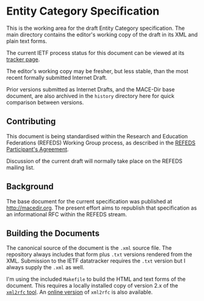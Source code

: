 # Entity Category Specification

This is the working area for the draft Entity Category specification.
The main directory contains the editor's working copy of the draft in its XML
and plain text forms.

The current IETF process status for this document can be viewed at
its [tracker page](https://datatracker.ietf.org/doc/draft-young-entity-category/).

The editor's working copy may be fresher, but less stable, than the most
recent formally submitted Internet Draft.

Prior versions submitted as Internet Drafts, and the MACE-Dir base document,
are also archived in the `history` directory here for quick comparison between versions.

## Contributing

This document is being standardised within the Research and Education Federations
(REFEDS) Working Group process, as described in the
[REFEDS Participant's Agreement](https://refeds.org/about/about_agreement.html).

Discussion of the current draft will normally take place on the REFEDS mailing list.

## Background

The base document for the current specification was published at <http://macedir.org>.
The present effort aims to republish that specification as an informational RFC within
the REFEDS stream.

## Building the Documents

The canonical source of the document is the `.xml` source file.  The
repository always includes that form plus `.txt` versions rendered from the
XML.  Submission to the IETF datatracker requires the `.txt` version but I
always supply the `.xml` as well.

I'm using the included `Makefile` to build the HTML and text forms of the
document.  This requires a locally installed copy of version 2.x of the
[`xml2rfc` tool](https://pypi.python.org/pypi/xml2rfc/).  An
[online version](http://xml.resource.org) of `xml2rfc` is also available.
